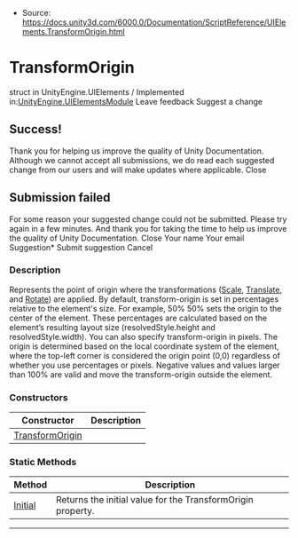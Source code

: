 * Source: https://docs.unity3d.com/6000.0/Documentation/ScriptReference/UIElements.TransformOrigin.html

# TransformOrigin
struct in UnityEngine.UIElements
/
Implemented in:[UnityEngine.UIElementsModule](https://docs.unity3d.com/6000.0/Documentation/ScriptReference/UnityEngine.UIElementsModule.html)
Leave feedback
Suggest a change
## Success!
Thank you for helping us improve the quality of Unity Documentation. Although we cannot accept all submissions, we do read each suggested change from our users and will make updates where applicable.
Close
## Submission failed
For some reason your suggested change could not be submitted. Please <a>try again</a> in a few minutes. And thank you for taking the time to help us improve the quality of Unity Documentation.
Close
Your name Your email Suggestion* Submit suggestion
Cancel
### Description
Represents the point of origin where the transformations ([Scale](https://docs.unity3d.com/6000.0/Documentation/ScriptReference/UIElements.Scale.html), [Translate](https://docs.unity3d.com/6000.0/Documentation/ScriptReference/UIElements.Translate.html), and [Rotate](https://docs.unity3d.com/6000.0/Documentation/ScriptReference/UIElements.Rotate.html)) are applied. 
By default, transform-origin is set in percentages relative to the element's size. For example, 50% 50% sets the origin to the center of the element. These percentages are calculated based on the element’s resulting layout size (resolvedStyle.height and resolvedStyle.width). You can also specify transform-origin in pixels. The origin is determined based on the local coordinate system of the element, where the top-left corner is considered the origin point (0,0) regardless of whether you use percentages or pixels. Negative values and values larger than 100% are valid and move the transform-origin outside the element. 
### Constructors
Constructor | Description  
---|---  
[TransformOrigin](https://docs.unity3d.com/6000.0/Documentation/ScriptReference/UIElements.TransformOrigin-ctor.html) |   
### Static Methods
Method | Description  
---|---  
[Initial](https://docs.unity3d.com/6000.0/Documentation/ScriptReference/UIElements.TransformOrigin.Initial.html) |  Returns the initial value for the TransformOrigin property.   
* * *

